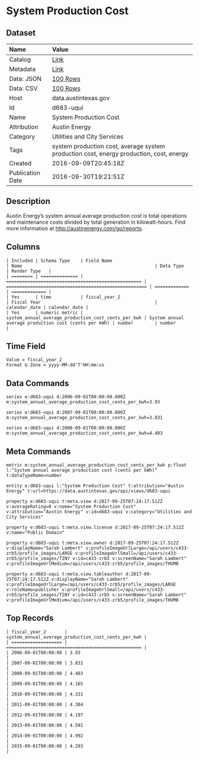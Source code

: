 # System Production Cost

## Dataset

| Name | Value |
| :--- | :---- |
| Catalog | [Link](https://catalog.data.gov/dataset/system-production-cost) |
| Metadata | [Link](https://data.austintexas.gov/api/views/d683-uqui) |
| Data: JSON | [100 Rows](https://data.austintexas.gov/api/views/d683-uqui/rows.json?max_rows=100) |
| Data: CSV | [100 Rows](https://data.austintexas.gov/api/views/d683-uqui/rows.csv?max_rows=100) |
| Host | data.austintexas.gov |
| Id | d683-uqui |
| Name | System Production Cost |
| Attribution | Austin Energy |
| Category | Utilities and City Services |
| Tags | system production cost, average system production cost, energy production, cost, energy |
| Created | 2016-09-09T20:45:18Z |
| Publication Date | 2016-09-30T19:21:51Z |

## Description

Austin Energy’s system annual average production cost is total operations and maintenance costs divided by total generation in kilowatt-hours. Find more information at http://austinenergy.com/go/reports.

## Columns

```ls
| Included | Schema Type    | Field Name                                          | Name                                                  | Data Type     | Render Type   |
| ======== | ============== | =================================================== | ===================================================== | ============= | ============= |
| Yes      | time           | fiscal_year_2                                       | Fiscal Year                                           | calendar_date | calendar_date |
| Yes      | numeric metric | system_annual_average_production_cost_cents_per_kwh | System annual average production cost (cents per kWh) | number        | number        |
```

## Time Field

```ls
Value = fiscal_year_2
Format & Zone = yyyy-MM-dd'T'HH:mm:ss
```

## Data Commands

```ls
series e:d683-uqui d:2006-09-01T00:00:00.000Z m:system_annual_average_production_cost_cents_per_kwh=3.93

series e:d683-uqui d:2007-09-01T00:00:00.000Z m:system_annual_average_production_cost_cents_per_kwh=3.831

series e:d683-uqui d:2008-09-01T00:00:00.000Z m:system_annual_average_production_cost_cents_per_kwh=4.403
```

## Meta Commands

```ls
metric m:system_annual_average_production_cost_cents_per_kwh p:float l:"System annual average production cost (cents per kWh)" t:dataTypeName=number

entity e:d683-uqui l:"System Production Cost" t:attribution="Austin Energy" t:url=https://data.austintexas.gov/api/views/d683-uqui

property e:d683-uqui t:meta.view d:2017-09-25T07:24:17.512Z v:averageRating=0 v:name="System Production Cost" v:attribution="Austin Energy" v:id=d683-uqui v:category="Utilities and City Services"

property e:d683-uqui t:meta.view.license d:2017-09-25T07:24:17.512Z v:name="Public Domain"

property e:d683-uqui t:meta.view.owner d:2017-09-25T07:24:17.512Z v:displayName="Sarah Lambert" v:profileImageUrlLarge=/api/users/c433-zrb5/profile_images/LARGE v:profileImageUrlSmall=/api/users/c433-zrb5/profile_images/TINY v:id=c433-zrb5 v:screenName="Sarah Lambert" v:profileImageUrlMedium=/api/users/c433-zrb5/profile_images/THUMB

property e:d683-uqui t:meta.view.tableauthor d:2017-09-25T07:24:17.512Z v:displayName="Sarah Lambert" v:profileImageUrlLarge=/api/users/c433-zrb5/profile_images/LARGE v:roleName=publisher v:profileImageUrlSmall=/api/users/c433-zrb5/profile_images/TINY v:id=c433-zrb5 v:screenName="Sarah Lambert" v:profileImageUrlMedium=/api/users/c433-zrb5/profile_images/THUMB
```

## Top Records

```ls
| fiscal_year_2       | system_annual_average_production_cost_cents_per_kwh | 
| =================== | =================================================== | 
| 2006-09-01T00:00:00 | 3.93                                                | 
| 2007-09-01T00:00:00 | 3.831                                               | 
| 2008-09-01T00:00:00 | 4.403                                               | 
| 2009-09-01T00:00:00 | 4.165                                               | 
| 2010-09-01T00:00:00 | 4.331                                               | 
| 2011-09-01T00:00:00 | 4.304                                               | 
| 2012-09-01T00:00:00 | 4.197                                               | 
| 2013-09-01T00:00:00 | 4.591                                               | 
| 2014-09-01T00:00:00 | 4.992                                               | 
| 2015-09-01T00:00:00 | 4.293                                               | 
```